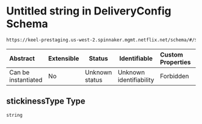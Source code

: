 # Untitled string in DeliveryConfig Schema

```txt
https://keel-prestaging.us-west-2.spinnaker.mgmt.netflix.net/schema/#/$defs/TargetGroupAttributes/properties/stickinessType
```




| Abstract            | Extensible | Status         | Identifiable            | Custom Properties | Additional Properties | Access Restrictions | Defined In                                                    |
| :------------------ | ---------- | -------------- | ----------------------- | :---------------- | --------------------- | ------------------- | ------------------------------------------------------------- |
| Can be instantiated | No         | Unknown status | Unknown identifiability | Forbidden         | Allowed               | none                | [keel.schema.json\*](keel.schema.json "open original schema") |

## stickinessType Type

`string`
